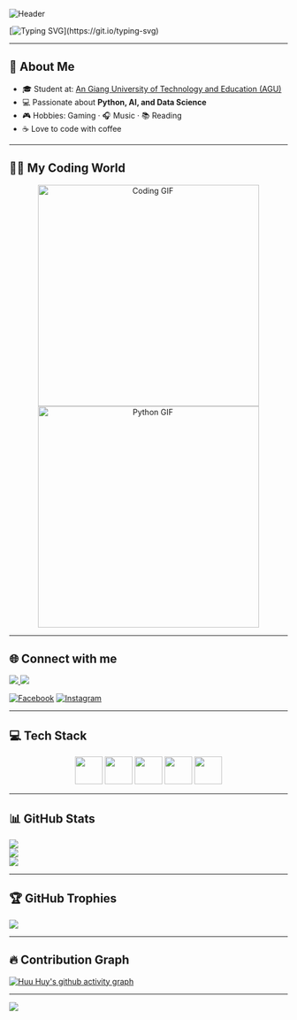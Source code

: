 <!-- Banner -->
![Header](https://capsule-render.vercel.app/api?type=waving&color=gradient&height=200&section=header&text=Huu%20Huy%20🚀&fontSize=50&fontAlign=50&fontAlignY=35)

<!-- Typing Animation -->
[![Typing SVG](https://readme-typing-svg.herokuapp.com?font=Fira+Code&pause=1000&color=00F700&width=435&lines=Hi+%F0%9F%91%8B%2C+I'm+Huu+Huy;Python+%26+AI+Enthusiast;Always+learning+new+things!)](https://git.io/typing-svg)

---

## 🚀 About Me  
- 🎓 Student at: [An Giang University of Technology and Education (AGU)](https://agu.edu.vn)  
- 💻 Passionate about **Python, AI, and Data Science**  
- 🎮 Hobbies: Gaming · 🎧 Music · 📚 Reading  
- ☕ Love to code with coffee  

---

## 👨‍💻 My Coding World  
<p align="center">
  <img src="https://media.giphy.com/media/L8K62iTDkzGX6/giphy.gif" width="400" alt="Coding GIF">
  <img src="https://media.giphy.com/media/KAq5w47R9rmTuvWOWa/giphy.gif" width="400" alt="Python GIF">
</p>

---

## 🌐 Connect with me  
<p align="left">
  <a href="https://github.com/DTH235665-PHAMHUUHUY" target="_blank">
    <img src="https://img.shields.io/badge/GitHub-100000?style=for-the-badge&logo=github&logoColor=white"/>
  </a>
  <a href="https://www.linkedin.com/in/your-linkedin" target="_blank">
    <img src="https://img.shields.io/badge/LinkedIn-0077B5?style=for-the-badge&logo=linkedin&logoColor=white"/>
  </a>
</p>

[![Facebook](https://img.shields.io/badge/Facebook-%231877F2.svg?logo=Facebook&logoColor=white)](https://www.facebook.com/share/151TvZHkHg/?mibextid=wwXIfr) 
[![Instagram](https://img.shields.io/badge/Instagram-%23E4405F.svg?logo=Instagram&logoColor=white)](https://www.instagram.com/huuhy0608/)

---

## 💻 Tech Stack  
<p align="center">
  <img src="https://cdn.jsdelivr.net/gh/devicons/devicon/icons/python/python-original.svg" width="50"/>
  <img src="https://cdn.jsdelivr.net/gh/devicons/devicon/icons/java/java-original.svg" width="50"/>
  <img src="https://cdn.jsdelivr.net/gh/devicons/devicon/icons/cplusplus/cplusplus-original.svg" width="50"/>
  <img src="https://cdn.jsdelivr.net/gh/devicons/devicon/icons/mysql/mysql-original.svg" width="50"/>
  <img src="https://cdn.jsdelivr.net/gh/devicons/devicon/icons/canva/canva-original.svg" width="50"/>
</p>

---

## 📊 GitHub Stats  
![](https://github-readme-stats.vercel.app/api?username=DTH235665-PHAMHUUHUY&theme=radical&hide_border=false&include_all_commits=false&count_private=false)<br/>
![](https://github-readme-streak-stats.herokuapp.com/?user=DTH235665-PHAMHUUHUY&theme=radical&hide_border=false)<br/>
![](https://github-readme-stats.vercel.app/api/top-langs/?username=DTH235665-PHAMHUUHUY&theme=radical&hide_border=false&include_all_commits=false&count_private=false&layout=compact)

---

## 🏆 GitHub Trophies  
![](https://github-profile-trophy.vercel.app/?username=DTH235665-PHAMHUUHUY&theme=radical&no-frame=false&no-bg=false&margin-w=4)

---

## 🔥 Contribution Graph  
[![Huu Huy's github activity graph](https://github-readme-activity-graph.vercel.app/graph?username=DTH235665-PHAMHUUHUY&theme=radical)](https://github.com/ashutosh00710/github-readme-activity-graph)

---

[![](https://visitcount.itsvg.in/api?id=DTH235665-PHAMHUUHUY&icon=0&color=0)](https://visitcount.itsvg.in)

